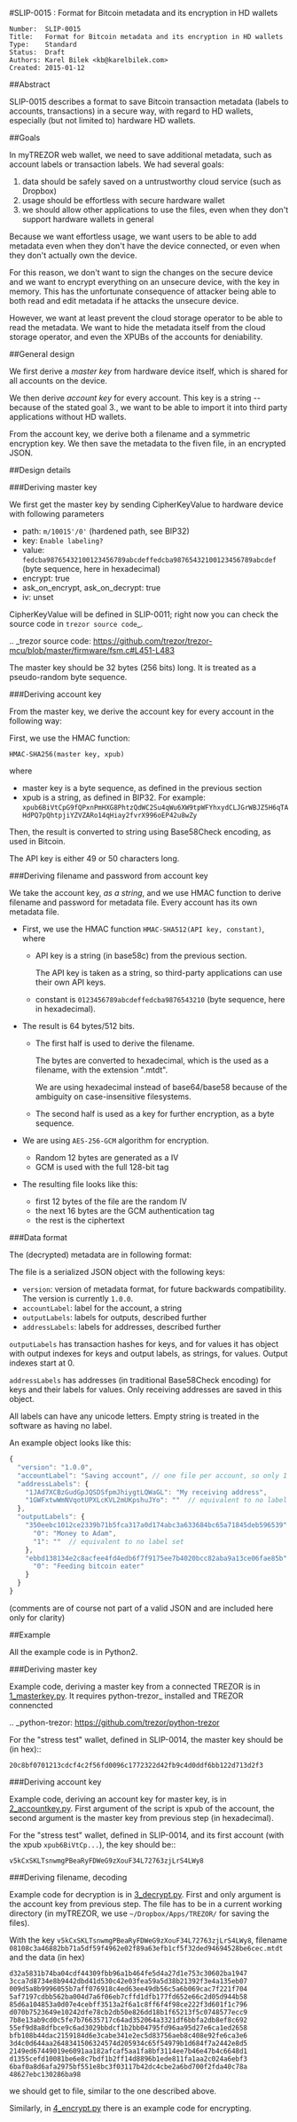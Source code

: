 #SLIP-0015 : Format for Bitcoin metadata and its encryption in HD wallets

```
Number:  SLIP-0015
Title:   Format for Bitcoin metadata and its encryption in HD wallets
Type:    Standard
Status:  Draft
Authors: Karel Bilek <kb@karelbilek.com>
Created: 2015-01-12
```

##Abstract

SLIP-0015 describes a format to save Bitcoin transaction metadata (labels to accounts, transactions)
in a secure way, with regard to HD wallets, especially (but not limited to) hardware HD wallets.

##Goals

In myTREZOR web wallet, we need to save additional metadata, such as account labels or transaction labels.
We had several goals:

1. data should be safely saved on a untrustworthy cloud service (such as Dropbox)
2. usage should be effortless with secure hardware wallet
3. we should allow other applications to use the files, even when they don't support hardware wallets in general

Because we want effortless usage, we want users to be able to add metadata even when they don't have the device connected, or even when they don't actually own the device.

For this reason, we don't want to sign the changes on the secure device and we want to encrypt everything
on an unsecure device, with the key in memory.
This has the unfortunate consequence of attacker being able to both read and edit metadata if he attacks
the unsecure device.

However, we want at least prevent the cloud storage operator to be able to read the metadata. We want to hide
the metadata itself from the cloud storage operator, and even the XPUBs of the accounts for deniability.

##General design

We first derive a *master key* from hardware device itself, which is shared for all accounts on the device.

We then derive *account key* for every account. This key is a string -- because of the stated goal 3., we want to be able to import it into third party applications without HD wallets.

From the account key, we derive both a filename and a symmetric encryption key. We then save the metadata to the fiven file, in an encrypted JSON.

##Design details

###Deriving master key

We first get the master key by sending CipherKeyValue to hardware device with following parameters

* path: `m/10015'/0'` (hardened path, see BIP32)
* key: `Enable labeling?`
* value: `fedcba98765432100123456789abcdeffedcba98765432100123456789abcdef` (byte sequence, here in hexadecimal)
* encrypt: true
* ask_on_encrypt, ask_on_decrypt: true
* iv: unset

CipherKeyValue will be defined in SLIP-0011; right now you can check the source code in `trezor source code`_.

.. _trezor source code: https://github.com/trezor/trezor-mcu/blob/master/firmware/fsm.c#L451-L483

The master key should be 32 bytes (256 bits) long. It is treated as a pseudo-random byte sequence.

###Deriving account key

From the master key, we derive the account key for every account in the following way:

First, we use the HMAC function:

`HMAC-SHA256(master key, xpub)`

where

* master key is a byte sequence, as defined in the previous section
* xpub is a string, as defined in BIP32. For example:
`xpub6BiVtCpG9fQPxnPmHXG8PhtzQdWC2Su4qWu6XW9tpWFYhxydCLJGrWBJZ5H6qTAHdPQ7pQhtpjiYZVZARo14qHiay2fvrX996oEP42u8wZy`

Then, the result is converted to string using Base58Check encoding, as used in Bitcoin.

The API key is either 49 or 50 characters long.

###Deriving filename and password from account key

We take the account key, *as a string*, and we use HMAC function to derive filename and password for metadata file. Every account has its own metadata file.

* First, we use the HMAC function `HMAC-SHA512(API key, constant)`, where

  * API key is a string (in base58c) from the previous section.

    The API key is taken as a string, so third-party applications can use their own API keys.

  * constant is `0123456789abcdeffedcba9876543210` (byte sequence, here in hexadecimal).

* The result is 64 bytes/512 bits.

  * The first half is used to derive the filename.

    The bytes are converted to hexadecimal, which is the used as a filename, with the extension ".mtdt".

    We are using hexadecimal instead of base64/base58 because of the ambiguity on case-insensitive filesystems.

  * The second half is used as a key for further encryption, as a byte sequence.

* We are using `AES-256-GCM` algorithm for encryption.

  * Random 12 bytes are generated as a IV
  * GCM is used with the full 128-bit tag

* The resulting file looks like this:

  * first 12 bytes of the file are the random IV
  * the next 16 bytes are the GCM authentication tag
  * the rest is the ciphertext

###Data format

The (decrypted) metadata are in following format:

The file is a serialized JSON object with the following keys:

* `version`: version of metadata format, for future backwards compatibility. The version is currently `1.0.0`.
* `accountLabel`: label for the account, a string
* `outputLabels`: labels for outputs, described further
* `addressLabels`: labels for addresses, described further

`outputLabels` has transaction hashes for keys, and for values it has object with output indexes for keys and output labels, as strings, for values. Output indexes start at 0.

`addressLabels` has addresses (in traditional Base58Check encoding) for keys and their labels for values. Only receiving addresses are saved in this object.

All labels can have any unicode letters. Empty string is treated in the software as having no label.

An example object looks like this:

``` javascript
{
  "version": "1.0.0",
  "accountLabel": "Saving account", // one file per account, so only 1 label needed
  "addressLabels": {
    "1JAd7XCBzGudGpJQSDSfpmJhiygtLQWaGL": "My receiving address",
    "1GWFxtwWmNVqotUPXLcKVL2mUKpshuJYo": ""  // equivalent to no label set or null
  },
  "outputLabels": {
    "350eebc1012ce2339b71b5fca317a0d174abc3a633684bc65a71845deb596539": {
      "0": "Money to Adam",
      "1": ""  // equivalent to no label set
    },
    "ebbd138134e2c8acfee4fd4edb6f7f9175ee7b4020bcc82aba9a13ce06fae85b": {
      "0": "Feeding bitcoin eater"
    }
  }
}
```

(comments are of course not part of a valid JSON and are included here only for clarity)

##Example

All the example code is in Python2.

###Deriving master key

Example code, deriving a master key from a connected TREZOR is in [1_masterkey.py](slip-0015/1_masterkey.py). It requires python-trezor_ installed and TREZOR connencted

.. _python-trezor: https://github.com/trezor/python-trezor

For the "stress test" wallet, defined in SLIP-0014, the master key should be (in hex)::

    20c8bf0701213cdcf4c2f56fd0096c1772322d42fb9c4d0ddf6bb122d713d2f3

###Deriving account key

Example code, deriving an account key for master key, is in [2_accountkey.py](slip-0015/2_accountkey.py). First argument of the script is xpub of the account, the second argument is the master key from previous step (in hexadecimal).

For the "stress test" wallet, defined in SLIP-0014, and its first account (with the xpub `xpub6BiVtCp...`), the key should be::

    v5kCxSKLTsnwmgPBeaRyFDWeG9zXouF34L72763zjLrS4LWy8

###Deriving filename, decoding

Example code for decryption is in [3_decrypt.py](slip-0015/3_decrypt.py). First and only argument is the account key from previous step. The file has to be in a current working directory (in myTREZOR, we use `~/Dropbox/Apps/TREZOR/` for saving the files).

With the key `v5kCxSKLTsnwmgPBeaRyFDWeG9zXouF34L72763zjLrS4LWy8`, filename `08108c3a46882bb71a5df59f4962e02f89a63efb1cf5f32ded94694528be6cec.mtdt` and the data (in hex)

```
d32a5831b74ba04cdf44309fbb96a1b464fe5d4a27d1e753c30602ba1947
3cca7d8734e8b9442dbd41d530c42e03fea59a5d38b21392f3e4a135eb07
009d5a8b9996055b7aff076918c4ed63ee49db56c5a6b069cac7f221f704
5af7197cdbb562ba004d7a6f06eb7cffd1dfb177fd652e66c2d05d944b58
85d6a104853a0d07e4cebff3513a2f6a1c8ff6f4f98ce222f3d601f1c796
d070b7523649e10242dfe78cb2db50e826dd18b1f65213f5c0748577ecc9
7b8e13ab9cd0c5fe7b76635717c64ad352064a3321df6bbfa2db8ef8c692
55ef9d8a8dfbce9c6ad3029bbdcf1b2bb04795fd96aa95d27e6ca1ed2658
bfb108b44dac2159184d6e3cabe341e2ec5d83756aeb8c408e92fe6ca3e6
3d4c0d644aa2648341506324574d205934c65f54979b1d684f7a2442e8d5
2149ed67449019e6091aa182afcaf5aa1fa8bf3114ee7b46e47b4c6648d1
d1355cefd10081be6e8c7bdf1b2ff14d8896b1ede811fa1aa2c024a6ebf3
6baf0a8d6afa2975bf551e8bc3f03117b42dc4cbe2a6bd700f2fda40c78a
48627ebc130286ba98
```

we should get to file, similar to the one described above.

Similarly, in [4_encrypt.py](slip-0015/4_encrypt.py) there is an example code for encrypting.
